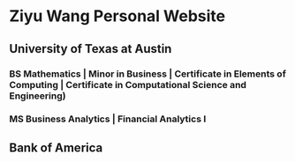 # Ziyu Wang Personal Website
## University of Texas at Austin
### BS Mathematics | Minor in Business | Certificate in Elements of Computing | Certificate in Computational Science and Engineering)
### MS Business Analytics | Financial Analytics I
## Bank of America
